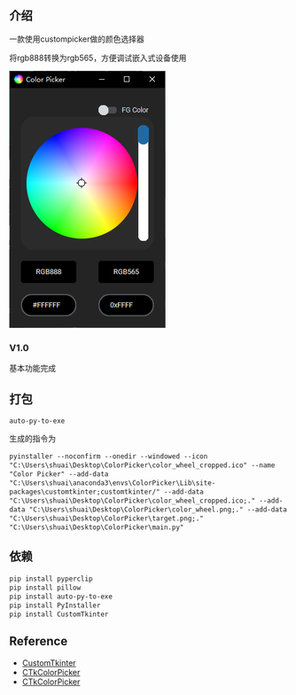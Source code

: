 ## 介绍

一款使用custompicker做的颜色选择器

将rgb888转换为rgb565，方便调试嵌入式设备使用

![software](.\images\main.png)

### V1.0

基本功能完成

## 打包

```shell
auto-py-to-exe
```

生成的指令为

```shell
pyinstaller --noconfirm --onedir --windowed --icon "C:\Users\shuai\Desktop\ColorPicker\color_wheel_cropped.ico" --name "Color Picker" --add-data "C:\Users\shuai\anaconda3\envs\ColorPicker\Lib\site-packages\customtkinter;customtkinter/" --add-data "C:\Users\shuai\Desktop\ColorPicker\color_wheel_cropped.ico;." --add-data "C:\Users\shuai\Desktop\ColorPicker\color_wheel.png;." --add-data "C:\Users\shuai\Desktop\ColorPicker\target.png;."  "C:\Users\shuai\Desktop\ColorPicker\main.py"
```

## 依赖

```shell
pip install pyperclip
pip install pillow
pip install auto-py-to-exe
pip install PyInstaller
pip install CustomTkinter
```

## Reference

* [CustomTkinter](https://github.com/TomSchimansky/CustomTkinter)
* [CTkColorPicker](https://github.com/Akascape/CTkColorPicker)
* [CTkColorPicker](https://github.com/UX0l0l/CTkColorPicker/tree/main)

